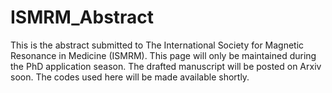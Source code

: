 # ISMRM_Abstract

This is the abstract submitted to The International Society for Magnetic Resonance in Medicine (ISMRM). This page will only be maintained during the PhD application season. The drafted manuscript will be posted on Arxiv soon. The codes used here will be made available shortly.
